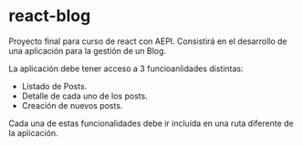 # react-blog

Proyecto final para curso de react con AEPI. Consistirá en el desarrollo de una aplicación para la gestión de un Blog.

La aplicación debe tener acceso a 3 funcioanlidades distintas:

- Listado de Posts.
- Detalle de cada uno de los posts.
- Creación de nuevos posts.

 Cada una de estas funcionalidades debe ir incluída en una ruta diferente de la aplicación.
